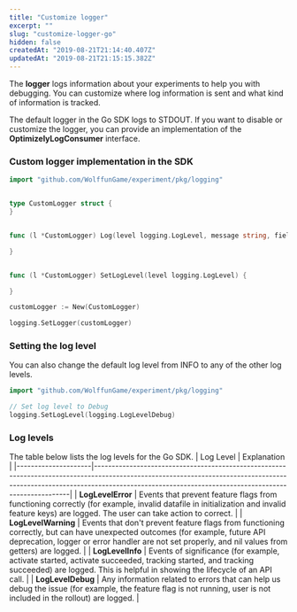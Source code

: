 ```yaml
---
title: "Customize logger"
excerpt: ""
slug: "customize-logger-go"
hidden: false
createdAt: "2019-08-21T21:14:40.407Z"
updatedAt: "2019-08-21T21:15:15.382Z"
---
```

The **logger** logs information about your experiments to help you with debugging. You can customize where log information is sent and what kind of information is tracked.

The default logger in the Go SDK logs to STDOUT. If you want to disable or customize the logger, you can provide an implementation of the **OptimizelyLogConsumer** interface.

### Custom logger implementation in the SDK

```go
import "github.com/WolffunGame/experiment/pkg/logging"


type CustomLogger struct {
}


func (l *CustomLogger) Log(level logging.LogLevel, message string, fields map[string]interface{}) {

}


func (l *CustomLogger) SetLogLevel(level logging.LogLevel) {

}

customLogger := New(CustomLogger)

logging.SetLogger(customLogger)


```

### Setting the log level

You can also change the default log level from INFO to any of the other log levels.

```go
import "github.com/WolffunGame/experiment/pkg/logging"

// Set log level to Debug
logging.SetLogLevel(logging.LogLevelDebug)
```

### Log levels

The table below lists the log levels for the Go SDK.
| Log Level           | Explanation                                                                                                                                                                                                                       |
|---------------------|-----------------------------------------------------------------------------------------------------------------------------------------------------------------------------------------------------------------------------------|
| **LogLevelError**   | Events that prevent feature flags from functioning correctly (for example, invalid datafile in initialization and invalid feature keys) are logged. The user can take action to correct.                                          |
| **LogLevelWarning** | Events that don't prevent feature flags from functioning correctly, but can have unexpected outcomes (for example, future API deprecation, logger or error handler are not set properly, and nil values from getters) are logged. |
| **LogLevelInfo**    | Events of significance (for example, activate started, activate succeeded, tracking started, and tracking succeeded) are logged. This is helpful in showing the lifecycle of an API call.                                         |
| **LogLevelDebug**   | Any information related to errors that can help us debug the issue (for example, the feature flag is not running, user is not included in the rollout) are logged.                                                                |